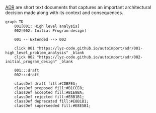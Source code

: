 [ADR](https://lyz-code.github.io/blue-book/adr/) are short text documents that
captures an important architectural decision made along with its context and
consequences.

```mermaid
graph TD
    001[001: High level analysis]
    002[002: Initial Program design]

    001 -- Extended --> 002

    click 001 "https://lyz-code.github.io/autoimport/adr/001-high_level_problem_analysis" _blank
    click 002 "https://lyz-code.github.io/autoimport/adr/002-initial_program_design" _blank

    001:::draft
    002:::draft

    classDef draft fill:#CDBFEA;
    classDef proposed fill:#B1CCE8;
    classDef accepted fill:#B1E8BA;
    classDef rejected fill:#E8B1B1;
    classDef deprecated fill:#E8B1B1;
    classDef superseeded fill:#E8E5B1;
```
